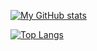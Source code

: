 [![My GitHub stats](https://github-readme-stats.vercel.app/api?username=Ki-Wi-Berry&show_icons=true&theme=radical&count_private=true)](https://github.com/anuraghazra/github-readme-stats)

[![Top Langs](https://github-readme-stats.vercel.app/api/top-langs/?username=Ki-Wi-Berry&layout=compact)](https://github.com/anuraghazra/github-readme-stats)
